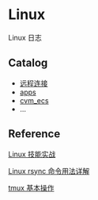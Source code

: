 # Linux

Linux 日志

## Catalog

- [远程连接](https://github.com/tangzhenming/Linux/tree/main/remote_connection)
- [apps](https://github.com/tangzhenming/Linux/tree/main/apps)
- [cvm_ecs](https://github.com/tangzhenming/Linux/tree/main/cvm_ecs)
- ...

## Reference

[Linux 技能实战](https://q.shanyue.tech/command/)

[Linux rsync 命令用法详解](http://c.biancheng.net/view/6121.html)

[tmux 基本操作](https://blog.csdn.net/sui_152/article/details/121650341)
